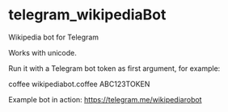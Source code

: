 # telegram_wikipediaBot
Wikipedia bot for Telegram

Works with unicode.

Run it with a Telegram bot token as first argument, for example:

coffee wikipediabot.coffee ABC123TOKEN

Example bot in action: https://telegram.me/wikipediarobot

